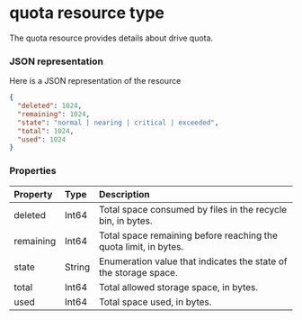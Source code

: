 # quota resource type

The quota resource provides details about drive quota.

### JSON representation

Here is a JSON representation of the resource

<!-- {
  "blockType": "resource",
  "optionalProperties": [

  ],
  "@odata.type": "microsoft.graph.quota"
}-->

```json
{
  "deleted": 1024,
  "remaining": 1024,
  "state": "normal | nearing | critical | exceeded",
  "total": 1024,
  "used": 1024
}
```

### Properties
| Property  | Type   | Description                                                      |
|:----------|:-------|:-----------------------------------------------------------------|
| deleted   | Int64  | Total space consumed by files in the recycle bin, in bytes.      |
| remaining | Int64  | Total space remaining before reaching the quota limit, in bytes. |
| state     | String | Enumeration value that indicates the state of the storage space. |
| total     | Int64  | Total allowed storage space, in bytes.                           |
| used      | Int64  | Total space used, in bytes.                                      |

<!-- uuid: 8fcb5dbc-d5aa-4681-8e31-b001d5168d79
2015-10-25 14:57:30 UTC -->
<!-- {
  "type": "#page.annotation",
  "description": "quota resource",
  "keywords": "",
  "section": "documentation",
  "tocPath": ""
}-->